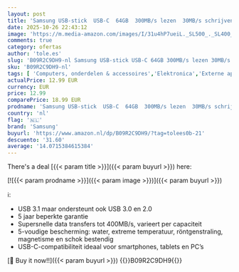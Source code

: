 ```yaml
---
layout: post
title: 'Samsung USB-stick  USB-C  64GB  300MB/s lezen  30MB/s schrijven  USB 3.1 flashdrive voor notebooks  tablets en smartphones  blauw  MUF-64DA/APC'
date: 2025-10-26 22:43:12
image: 'https://m.media-amazon.com/images/I/31u4hP7ueiL._SL500_._SL400_.jpg'
comments: true
category: ofertas
author: 'tole.es'
slug: 'B09R2C9DH9-nl Samsung USB-stick USB-C 64GB 300MB/s lezen 30MB/s...'
sku: 'B09R2C9DH9-nl'
tags: [ 'Computers, onderdelen & accessoires','Elektronica','Externe apparaten & dataopslag','Gegevensopslag','USB-flashstations','samsung','🇳🇱', ]
actualPrice: 12.99 EUR
currency: EUR
price: 12.99
comparePrice: 18.99 EUR
prodname: 'Samsung USB-stick  USB-C  64GB  300MB/s lezen  30MB/s schrijven  USB 3.1 flashdrive voor notebooks  tablets en smartphones  blauw  MUF-64DA/APC'
country: 'nl'
flag: '🇳🇱'
brand: 'Samsung'
buyurl: 'https://www.amazon.nl/dp/B09R2C9DH9/?tag=tolees0b-21'
descuento: '31.60'
average: '14.0715384615384'
---
```


There's a deal [{{< param title >}}]({{< param buyurl >}})  here:

[![{{< param prodname >}}]({{< param image >}})]({{< param buyurl >}})

ℹ️:

- USB 3.1 maar ondersteunt ook USB 3.0 en 2.0
- 5 jaar beperkte garantie
- Supersnelle data transfers tot 400MB/s, varieert per capaciteit
- 5-voudige bescherming: water, extreme temperatuur, röntgenstraling, magnetisme en schok bestendig
- USB-C-compatibiliteit ideaal voor smartphones, tablets en PC’s

[🛒 Buy it now!!]({{< param buyurl >}})
{{<world>}}B09R2C9DH9{{</world>}}
